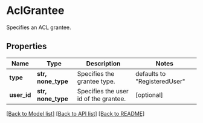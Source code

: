 # AclGrantee

Specifies an ACL grantee.

## Properties
Name | Type | Description | Notes
------------ | ------------- | ------------- | -------------
**type** | **str, none_type** | Specifies the grantee type. | defaults to "RegisteredUser"
**user_id** | **str, none_type** | Specifies the user id of the grantee. | [optional] 

[[Back to Model list]](../README.md#documentation-for-models) [[Back to API list]](../README.md#documentation-for-api-endpoints) [[Back to README]](../README.md)


